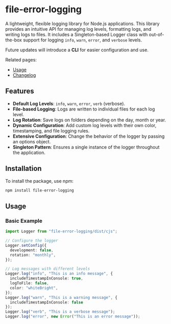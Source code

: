# file-error-logging

A lightweight, flexible logging library for Node.js applications. This library provides an intuitive API for managing log levels, formatting logs, and writing logs to files. It includes a Singleton-based Logger class with out-of-the-box support for logging `info`, `warn`, `error`, and `verbose` levels. 

Future updates will introduce a **CLI** for easier configuration and use.

Related pages:
- [Usage](./usage.md)
- [Changelog](./changelog.md)

## Features

- **Default Log Levels**: `info`, `warn`, `error`, `verb` (verbose).
- **File-based Logging**: Logs are written to individual files for each log level.
- **Log Rotation**: Save logs on folders depending on the day, month or year.
- **Dynamic Configuration**: Add custom log levels with their own color, timestamping, and file logging rules.
- **Extensive Configuration**: Change the behavior of the logger by passing an options object.
- **Singleton Pattern**: Ensures a single instance of the logger throughout the application.

## Installation

To install the package, use npm:

```bash
npm install file-error-logging
```

## Usage

### Basic Example

```typescript
import Logger from "file-error-logging/dist/cjs";

// Configure the logger
Logger.setConfig({
  development: false,
  rotation: "monthly",
});

// Log messages with different levels
Logger.log("info", "This is an info message", {
  includeTimestampInConsole: true,
  logToFile: false,
  color: "whiteBright",
});
Logger.log("warn", "This is a warning message", {
  includeTimestampInConsole: false
});
Logger.log("verb", "This is a verbose message");
Logger.log("error", new Error("This is an error message"));
```
